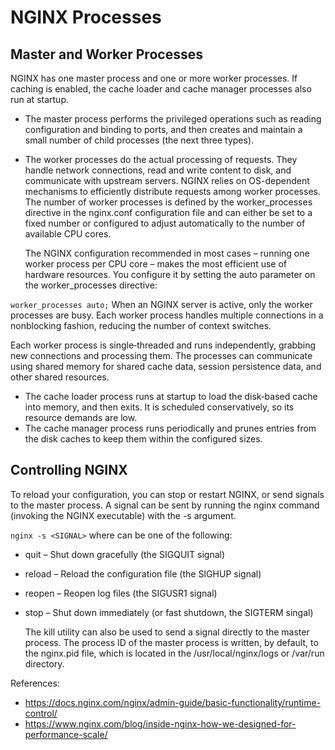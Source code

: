 # NGINX Processes

## Master and Worker Processes
  NGINX has one master process and one or more worker processes. If caching is enabled, the cache loader and cache manager processes also run at startup.
  
* The master process performs the privileged operations such as reading configuration and binding to ports, and then creates and maintain a small number of child processes (the next three types).
* The worker processes do the actual processing of requests. They handle network connections, read and write content to disk, and communicate with upstream servers. NGINX relies on OS-dependent mechanisms to efficiently distribute requests among worker processes. The number of worker processes is defined by the worker_processes directive in the nginx.conf configuration file and can either be set to a fixed number or configured to adjust automatically to the number of available CPU cores.

    The NGINX configuration recommended in most cases – running one worker process per CPU core – makes the most efficient use of hardware resources. You configure it by setting the auto parameter on the worker_processes directive:

`worker_processes auto;`
When an NGINX server is active, only the worker processes are busy. Each worker process handles multiple connections in a nonblocking fashion, reducing the number of context switches.

Each worker process is single‑threaded and runs independently, grabbing new connections and processing them. The processes can communicate using shared memory for shared cache data, session persistence data, and other shared resources.

* The cache loader process runs at startup to load the disk‑based cache into memory, and then exits. It is scheduled conservatively, so its resource demands are low.
* The cache manager process runs periodically and prunes entries from the disk caches to keep them within the configured sizes.



## Controlling NGINX
To reload your configuration, you can stop or restart NGINX, or send signals to the master process. A signal can be sent by running the nginx command (invoking the NGINX executable) with the -s argument.

`nginx -s <SIGNAL>`
where <SIGNAL> can be one of the following:

* quit – Shut down gracefully (the SIGQUIT signal)
* reload – Reload the configuration file (the SIGHUP signal)
* reopen – Reopen log files (the SIGUSR1 signal)
* stop – Shut down immediately (or fast shutdown, the SIGTERM singal)

  The kill utility can also be used to send a signal directly to the master process. The process ID of the master process is written, by default, to the nginx.pid file, which is located in the /usr/local/nginx/logs or /var/run directory.




References: 
* https://docs.nginx.com/nginx/admin-guide/basic-functionality/runtime-control/
* https://www.nginx.com/blog/inside-nginx-how-we-designed-for-performance-scale/
